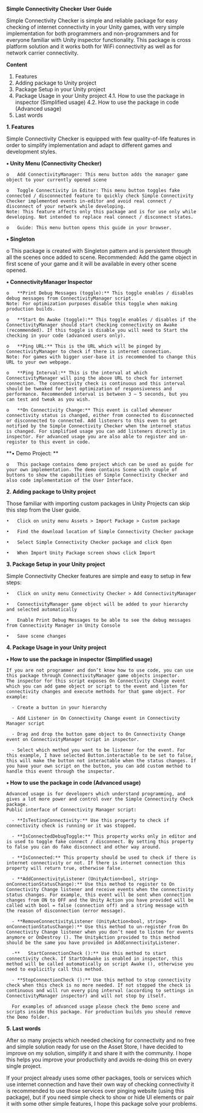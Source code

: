 **Simple Connectivity Checker**
**User Guide**

Simple Connectivity Checker is simple and reliable package for easy checking of internet connectivity in your Unity games, with very simple implementation for both programmers and non-programmers and for everyone familiar with Unity inspector functionality. This package is cross platform solution and it works both for WiFi connectivity as well as for network carrier connectivity.

**Content**

  1.	Features
  2.	Adding package to Unity project
  3.	Package Setup in your Unity project
  4.	Package Usage in your Unity project
    4.1.	How to use the package in inspector (Simplified usage)
    4.2.	How to use the package in code (Advanced usage)
  5.	Last words

**1.	Features**

  Simple Connectivity Checker is equipped with few quality-of-life features in order to simplify implementation and adapt to different games and development styles.

  **•	Unity Menu (Connectivity Checker)**

    o	Add ConnectivityManager: This menu button adds the manager game object to your currently opened scene

    o	Toggle Connectivity in Editor: This menu button toggles fake connected / disconnected feature to quickly check Simple Connectivity Checker implemented events in-editor and avoid real connect / disconnect of your network while developing. 
    Note: This feature affects only this package and is for use only while developing. Not intended to replace real connect / disconnect states.

    o	Guide: This menu button opens this guide in your browser.

  **•	Singleton**

  o	This package is created with Singleton pattern and is persistent through all the scenes once added to scene. Recommended: Add the game object in first scene of your game and it will be available in every other scene opened. 

  **•	ConnectivityManager Inspector**

    o	**Print Debug Messages (toggle):** This toggle enables / disables debug messages from ConnectivityManager script. 
    Note: For optimization purposes disable this toggle when making production builds.

    o	**Start On Awake (toggle):** This toggle enables / disables if the ConnectivityManager should start checking connectivity on Awake (recommended). If this toggle is disable you will need to Start the checking in your code (advanced users only). 

    o	**Ping URL:** This is the URL which will be pinged by ConnectivityManager to check if there is internet connection. 
    Note: For games with bigger user-base it is recommended to change this URL to your own webpage.

    o	**Ping Interval:** This is the interval at which ConnectivityManager will ping the above URL to check for internet connection. The connectivity check is continuous and this interval should be tweaked for best optimization of responsiveness and performance. Recommended interval is between 3 – 5 seconds, but you can test and tweak as you wish.

    o	**On Connectivity Change:** This event is called whenever connectivity status is changed, either from connected to disconnected or disconnected to connected. Add listeners to this even to get notified by the Simple Connectivity Checker when the internet status is changed. For simplified usage you can add listeners directly in inspector. For advanced usage you are also able to register and un-register to this event in code.

  **•	Demo Project: **

    o	This package contains demo project which can be used as guide for your own implementation. The demo contains Scene with couple of buttons to show the capabilities of Simple Connectivity Checker and also code implementation of the User Interface.

**2.	Adding package to Unity project**

  Those familiar with importing custom packages in Unity Projects can skip this step from the User guide. 

    •	Click on unity menu Assets > Import Package > Custom package
    
    •	Find the download location of Simple Connectivity Checker package
    
    •	Select Simple Connectivity Checker package and click Open
    
    •	When Import Unity Package screen shows click Import
 
**3.	Package Setup in your Unity project**

  Simple Connectivity Checker features are simple and easy to setup in few steps:
  
    •	Click on unity menu Connectivity Checker > Add ConnectivityManager

    •	ConnectivityManager game object will be added to your hierarchy and selected automatically

    •	Enable Print Debug Messages to be able to see the debug messages from Connectivity Manager in Unity Console

    •	Save scene changes

**4.	Package Usage in your Unity project**

  **•	How to use the package in inspector (Simplified usage)**

    If you are not programmer and don’t know how to use code, you can use this package through ConnectivityManager game objects inspector. 
    The inspector for this script exposes On Connectivity Change event which you can add game object or script to the event and listen for connectivity changes and execute methods for that game object. For example:

      -	Create a button in your hierarchy

      -	Add Listener in On Connectivity Change event in Connectivity Manager script

      -	Drag and drop the button game object to On Connectivity Change event on ConnectivityManager script in inspector.

      -	Select which method you want to be listener for the event. For this example, I have selected Button.interactable to be set to false, this will make the button not interactable when the status changes. If you have your own script on the button, you can add custom method to handle this event through the inspector.

  **•	How to use the package in code (Advanced usage)**

    Advanced usage is for developers which understand programming, and gives a lot more power and control over the Simple Connectivity Check package. 
    Public interface of Connectivity Manager script:

      -	**IsTestingConnectivity:** Use this property to check if connectivity check is running or it was stopped.

      -	**IsConnectedDebugToggle:** This property works only in editor and is used to toggle fake connect / disconnect. By setting this property to false you can do fake disconnect and other way around.

      -	**IsConnected:** This property should be used to check if there is internet connectivity or not. If there is internet connection this property will return true, otherwise false.

      -	**AddConnectivityListener (UnityAction<bool, string> onConnectionStatusChange):** Use this method to register to On Connectivity Change listener and receive events when the connectivity status changes. For example, this event will be sent when connection changes from ON to OFF and the Unity Action you have provided will be called with bool = false (connection off) and a string message with the reason of disconnection (error message).

      -	**RemoveConnectivityListener (UnityAction<bool, string> onConnectionStatusChange):** Use this method to un-register from On Connectivity Change listener when you don’t need to listen for events anymore or OnDestroy (). The UnityAction provided to this method should be the same you have provided in AddConnectivityListener.

      -**	StartConnectionCheck ():** Use this method to start connectivity check. If StartOnAwake is enabled in inspector, this method will be called automatically on script Awake (), otherwise you need to explicitly call this method.

      -	**StopConnectionCheck ():** Use this method to stop connectivity check when this check is no more needed. If not stopped the check is continuous and will run every ping interval (according to settings in ConnectivityManager inspector) and will not stop by itself.

      For examples of advanced usage please check the Demo scene and scripts inside this package. For production builds you should remove the Demo folder.

**5.	Last words**

  After so many projects which needed checking for connectivity and no free and simple solution ready for use on the Asset Store, I have decided to improve on my solution, simplify it and share it with the community. I hope this helps you improve your productivity and avoids re-doing this on every single project.

  If your project already uses some other packages, tools or services which use internet connection and have their own way of checking connectivity it is recommended to use those services over pinging website (using this package), but if you need simple check to show or hide UI elements or pair it with some other simple features, I hope this package solve your problems.
